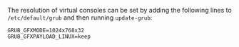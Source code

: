 The resolution of virtual consoles can be set by adding the following lines to `/etc/default/grub` and then running `update-grub`:

    GRUB_GFXMODE=1024x768x32
    GRUB_GFXPAYLOAD_LINUX=keep

